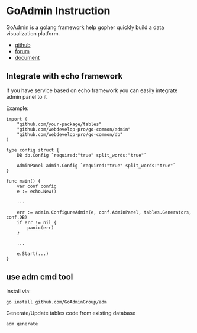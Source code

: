 
# GoAdmin Instruction

GoAdmin is a golang framework help gopher quickly build a data visualization platform.

- [github](https://github.com/GoAdminGroup/go-admin)
- [forum](http://discuss.go-admin.com)
- [document](https://book.go-admin.cn)

## Integrate with echo framework

If you have service based on echo framework you can easily integrate admin panel to it

Example:
```
import (
	"github.com/your-package/tables"
    "github.com/webdevelop-pro/go-common/admin"
    "github.com/webdevelop-pro/go-common/db"
)

type config struct {
	DB db.Config `required:"true" split_words:"true"`

	AdminPanel admin.Config `required:"true" split_words:"true"`
}

func main() {
    var conf config
    e := echo.New()

    ...

    err := admin.ConfigureAdmin(e, conf.AdminPanel, tables.Generators, conf.DB)
    if err != nil {
        panic(err)
    }

    ...

    e.Start(...)
}
```

## use adm cmd tool

Install via:

```
go install github.com/GoAdminGroup/adm
```

Generate/Update tables code from existing database

```
adm generate
```
